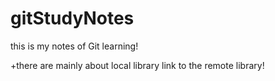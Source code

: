 # gitStudyNotes
this is my notes of Git learning!

+there are mainly about local library link to the remote library!

